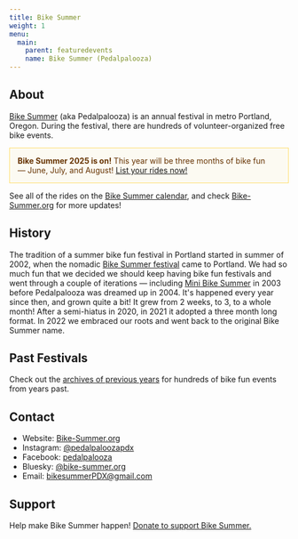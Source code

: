 ```yaml
---
title: Bike Summer
weight: 1
menu:
  main:
    parent: featuredevents
    name: Bike Summer (Pedalpalooza)
---
```

## About

[Bike Summer](https://www.bike-summer.org/) (aka Pedalpalooza) is an annual festival in metro Portland, Oregon.  During the festival, there are hundreds of volunteer-organized free bike events.

<p style="padding: 1em; color: #663300; border: 1px solid #FFDD66; background: #FCFAF2;"><strong>Bike Summer 2025 is on!</strong> This year will be three months of bike fun — June, July, and August! <a href="/addevent/">List your rides now!</a></p>

See all of the rides on the [Bike Summer calendar](/bike-summer-calendar/), and check [Bike-Summer.org](https://www.bike-summer.org/) for more updates!

## History

The tradition of a summer bike fun festival in Portland started in summer of 2002, when the nomadic [Bike Summer festival](https://criticalmass.wikia.com/wiki/Bike_Summer!) came to Portland. We had so much fun that we decided we should keep having bike fun festivals and went through a couple of iterations — including [Mini Bike Summer](/archive/pedalpalooza/pedalpalooza-2003/) in 2003 before Pedalpalooza was dreamed up in 2004. It's happened every year since then, and grown quite a bit! It grew from 2 weeks, to 3, to a whole month! After a semi-hiatus in 2020, in 2021 it adopted a three month long format. In 2022 we embraced our roots and went back to the original Bike Summer name.

## Past Festivals

Check out the [archives of previous years](/archive/pedal-palooza-archives/) for hundreds of bike fun events from years past.

## Contact

* Website: [Bike-Summer.org](https://www.bike-summer.org/)
* Instagram: [@pedalpaloozapdx](https://www.instagram.com/pedalpaloozapdx/)
* Facebook: [pedalpalooza](https://www.facebook.com/pedalpalooza)
* Bluesky: [@bike-summer.org](https://bsky.app/profile/bike-summer.org)
* Email: [bikesummerPDX@gmail.com](mailto:bikesummerPDX@gmail.com)

## Support

Help make Bike Summer happen! [Donate to support Bike Summer.](https://www.paypal.com/donate/?cmd=_s-xclick&hosted_button_id=NQAUFEUSM49ZJ)

